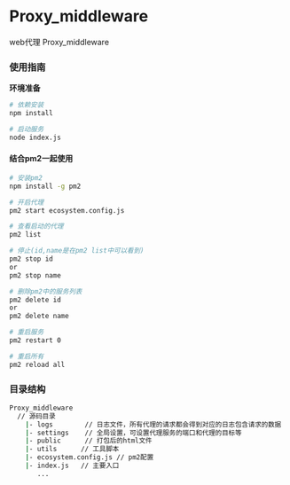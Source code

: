 # Proxy_middleware
web代理 Proxy_middleware

### 使用指南

**环境准备**

```bash
# 依赖安装
npm install

# 启动服务
node index.js
```



#### 结合pm2一起使用

```bash
# 安装pm2
npm install -g pm2

# 开启代理
pm2 start ecosystem.config.js

# 查看启动的代理
pm2 list

# 停止(id,name是在pm2 list中可以看到)
pm2 stop id
or
pm2 stop name 

# 删除pm2中的服务列表
pm2 delete id
or
pm2 delete name

# 重启服务
pm2 restart 0

# 重启所有
pm2 reload all
```

### 目录结构

```bash
Proxy_middleware
  // 源码目录
    |- logs        // 日志文件，所有代理的请求都会得到对应的日志包含请求的数据
    |- settings    // 全局设置，可设置代理服务的端口和代理的目标等
    |- public      // 打包后的html文件
    |- utils 	  // 工具脚本
    |- ecosystem.config.js // pm2配置
    |- index.js   // 主要入口
 	   ...
```

